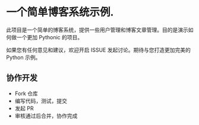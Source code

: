# 一个简单博客系统示例.

此项目是一个简单的博客系统，提供一些用户管理和博客文章管理。目的是演示如何做一个更加 Pythonic 的项目。

如果您有任何意见和建议，欢迎开启 ISSUE 发起讨论。期待与您打造更加完美的 Python 示例。

## 协作开发

- Fork 仓库
- 编写代码，测试，提交
- 发起 PR
- 审核通过后合并，协作完成